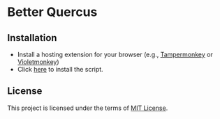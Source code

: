 # Better Quercus

## Installation

- Install a hosting extension for your browser (e.g., [Tampermonkey](https://www.tampermonkey.net/) or [Violetmonkey](https://violentmonkey.github.io/get-it/))
- Click [here](https://raw.githubusercontent.com/alanjyu/better-quercus/main/better-quercus.user.js) to install the script.

## License

This project is licensed under the terms of [MIT License](https://opensource.org/licenses/MIT).
